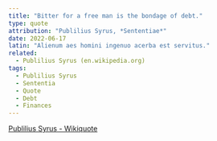 ```yaml
---
title: "Bitter for a free man is the bondage of debt."
type: quote
attribution: "Publilius Syrus, *Sententiae*"
date: 2022-06-17
latin: "Alienum aes homini ingenuo acerba est servitus."
related:
  - Publilius Syrus (en.wikipedia.org)
tags:
  - Publilius Syrus
  - Sententia
  - Quote
  - Debt
  - Finances
---
```

[Publilius Syrus - Wikiquote](https://en.wikiquote.org/wiki/Publilius_Syrus)
